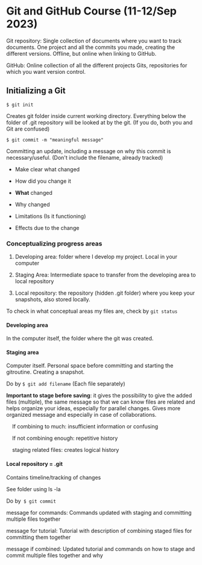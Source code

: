 # Git and GitHub Course (11-12/Sep 2023)

Git repository: Single collection of documents where you want to track documents. One project and all the commits you made, creating the different versions. Offline, but online when linking to GitHub. 

GitHub: Online collection of all the different projects Gits, repositories for which you want version control. 

## Initializing a Git

`$ git init`

Creates git folder inside current working directory. Everything below the folder of .git repository will be looked at by the git. (If you do, both you and Git are confused)

`$ git commit -m "meaningful message"`

Committing an update, including a message on why this commit is necessary/useful. (Don't include the filename, already tracked)

- Make clear what changed

- How did you change it

- **What** changed

- Why changed

- Limitations (Is it functioning)

- Effects due to the change

### Conceptualizing progress areas

1. Developing area: folder where I develop my project. Local in your computer

2. Staging Area: Intermediate space to transfer from the developing area to local repository

3. Local repository: the repository (hidden .git folder) where you keep your snapshots, also stored locally. 

To check in what conceptual areas my files are, check by `git status`

#### Developing area

In the computer itself, the folder where the git was created.

#### Staging area

Computer itself. Personal space before committing and starting the gitroutine. Creating a snapshot.

Do by `$ git add filename` (Each file separately)

**Important to stage before saving**: it gives the possibility to give the added files (multiple), the same message so that we can know files are related and helps organize your ideas, especially for parallel changes. Gives more organized message and especially in case of collaborations. 

    If combining to much: insufficient information or confusing

    If not combining enough: repetitive history

    staging related files: creates logical history

#### Local repository = .git

Contains timeline/tracking of changes

See folder using ls -la

Do by` $ git commit`

message for commands: Commands updated with staging and committing multiple files together

message for tutorial: Tutorial with description of combining staged files for committing them together

message if combined: Updated tutorial and commands on how to stage and commit multiple files together and why 
